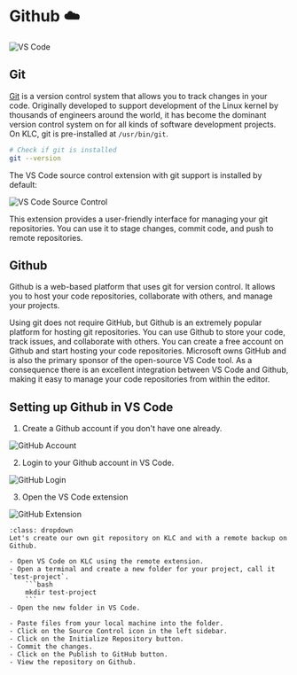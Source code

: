 # Github ☁️

![VS Code](./images/github-workflow.png)

## Git
[Git](https://git-scm.com/) is a version control system that allows you to track changes in your code. Originally developed to support development of the Linux kernel by thousands of engineers around the world, it has become the dominant version control system on for all kinds of software development projects. On KLC, git is pre-installed at `/usr/bin/git`. 

```bash
# Check if git is installed
git --version
```


The VS Code source control extension with git support is installed by default:

![VS Code Source Control](./images/vscode-source-control.png)

This extension provides a user-friendly interface for managing your git repositories. You can use it to stage changes, commit code, and push to remote repositories.

## Github
Github is a web-based platform that uses git for version control. It allows you to host your code repositories, collaborate with others, and manage your projects. 

Using git does not require GitHub, but Github is an extremely popular platform for hosting git repositories. You can use Github to store your code, track issues, and collaborate with others. You can create a free account on Github and start hosting your code repositories. Microsoft owns GitHub and is also the primary sponsor of the open-source VS Code tool. As a consequence there is an excellent integration between VS Code and Github, making it easy to manage your code repositories from within the editor.

## Setting up Github in VS Code

1. Create a Github account if you don't have one already.

![GitHub Account](./images/github-web.png)

2. Login to your Github account in VS Code.

![GitHub Login](./images/vscode-github-login.png)

3. Open the VS Code extension

![GitHub Extension](./images/vscode-github-extension.png)


```{admonition} Exercise
:class: dropdown
Let's create our own git repository on KLC and with a remote backup on Github.

- Open VS Code on KLC using the remote extension.
- Open a terminal and create a new folder for your project, call it `test-project`.
    ```bash
    mkdir test-project
    ```
- Open the new folder in VS Code.

- Paste files from your local machine into the folder.
- Click on the Source Control icon in the left sidebar.
- Click on the Initialize Repository button.
- Commit the changes.
- Click on the Publish to GitHub button.
- View the repository on Github.
```